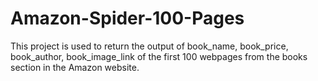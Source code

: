 # Amazon-Spider-100-Pages

This project is used to return the output of book_name, book_price, book_author, book_image_link of the first 100 webpages from the books section in the Amazon website.
